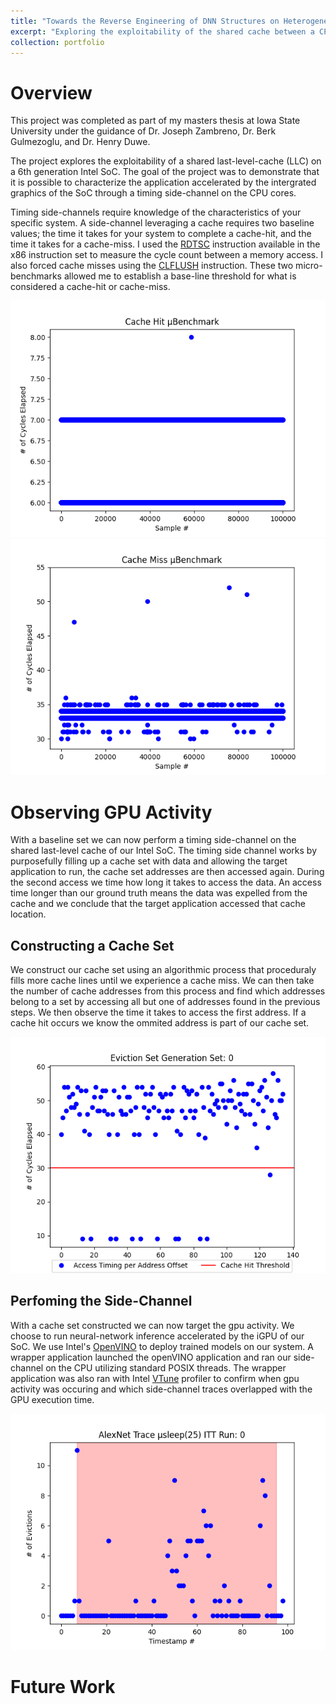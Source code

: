 ```yaml
---
title: "Towards the Reverse Engineering of DNN Structures on Heterogeneous Shared Cache Systems"
excerpt: "Exploring the exploitability of the shared cache between a CPU and GPU on an SoC<br/><img src='/images/Projects/ms_thesis/llc_and_ringbus.png'>"
collection: portfolio
---
```


# Overview
This project was completed as part of my masters thesis at Iowa State University under the guidance of Dr. Joseph Zambreno, Dr. Berk Gulmezoglu, and Dr. Henry Duwe.

The project explores the exploitability of a shared last-level-cache (LLC) on a 6th generation Intel SoC. The goal of the project was to demonstrate that it is possible to characterize the application accelerated by the intergrated graphics of the SoC through a timing side-channel on the CPU cores.

Timing side-channels require knowledge of the characteristics of your specific system. A side-channel leveraging a cache requires two baseline values; the time it takes for your system to complete a cache-hit, and the time it takes for a cache-miss. I used the [RDTSC](https://www.felixcloutier.com/x86/rdtsc "x86 - RDTSC") instruction available in the x86 instruction set to measure the cycle count between a memory access. I also forced cache misses using the [CLFLUSH](https://www.felixcloutier.com/x86/clflush "x86 - CLFLUSH") instruction. These two micro-benchmarks allowed me to establish a base-line threshold for what is considered a cache-hit or cache-miss.

![image](/images/Projects/ms_thesis/cache_hit_ubench.png)
![image](/images/Projects/ms_thesis/cache_miss_ubench.png)

# Observing GPU Activity
With a baseline set we can now perform a timing side-channel on the shared last-level cache of our Intel SoC. The timing side channel works by purposefully filling up a cache set with data and allowing the target application to run, the cache set addresses are then accessed again. During the second access we time how long it takes to access the data. An access time longer than our ground truth means the data was expelled from the cache  and we conclude that the target application accessed that cache location. 

## Constructing a Cache Set
We construct our cache set using an algorithmic process that proceduraly fills more cache lines until we experience a cache miss. We can then take the number of cache addresses from this process and find which addresses belong to a set by accessing all but one of addresses found in the previous steps. We then observe the time it takes to access the first address. If a cache hit occurs we know the ommited address is part of our cache set.

![image](/images/Projects/ms_thesis/set_0.png)

## Perfoming the Side-Channel
With a cache set constructed we can now target the gpu activity. We choose to run neural-network inference accelerated by the iGPU of our SoC. We use Intel's [OpenVINO](https://www.intel.com/content/www/us/en/developer/tools/openvino-toolkit/overview.html "OpenVINO Overview") to deploy trained models on our system. A wrapper application launched the openVINO application and ran our side-channel on the CPU utilizing standard POSIX threads. The wrapper application was also ran with Intel [VTune](https://www.intel.com/content/www/us/en/developer/tools/oneapi/vtune-profiler.html "VTune Overview") profiler to confirm when gpu activity was occuring and which side-channel traces overlapped with the GPU execution time.

![image](/images/Projects/ms_thesis/alexnet_1.png)

# Future Work